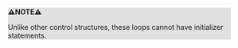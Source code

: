 <div style="margin:2em; background-color: #e0e0e0;">

<strong>⚠️NOTE️️️⚠️</strong>

Unlike other control structures, these loops cannot have initializer statements.
</div>

